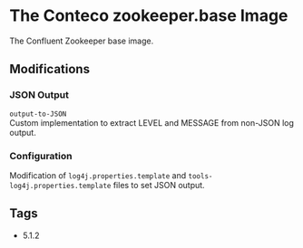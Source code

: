 # The Conteco zookeeper.base Image

The Confluent Zookeeper base image.

## Modifications

### JSON Output

`output-to-JSON`  
Custom implementation to extract LEVEL and MESSAGE from non-JSON log output.

### Configuration

Modification of `log4j.properties.template` and `tools-log4j.properties.template` files to set JSON output.

## Tags

* 5.1.2  
